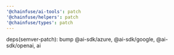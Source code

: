 ```yaml
---
'@chainfuse/ai-tools': patch
'@chainfuse/helpers': patch
'@chainfuse/types': patch
---
```


deps(semver-patch): bump @ai-sdk/azure, @ai-sdk/google, @ai-sdk/openai, ai
